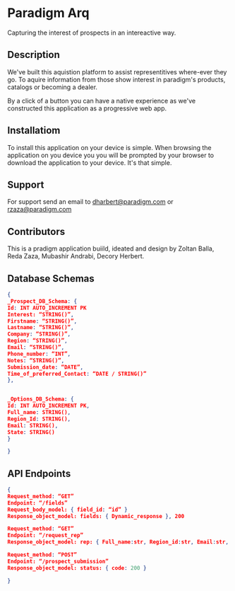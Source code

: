 # Paradigm Arq 
Capturing the interest of prospects in an intereactive way.

## Description 
We've built this aquistion platform to assist representitives 
where-ever they go. To aquire information from those show interest
in paradigm's products, catalogs or becoming a dealer. 

By a click of a button you can have a native
experience as we've constructed this application as a progressive
web app. 


## Installatiom
To install this application on your device is simple. When browsing 
the application on you device you you will be prompted by your browser
to download the application to your device. It's that simple. 

## Support 
For support send an email to dharbert@paradigm.com or rzaza@paradigm.com

## Contributors
This is a pradigm application buiild, ideated and design by Zoltan Balla, 
Reda Zaza, Mubashir Andrabi, Decory Herbert.

## Database Schemas
``` json
{
_Prospect_DB_Schema: { 
Id: INT AUTO_INCREMENT PK
Interest: “STRING()”,
Firstname: “STRING()”,
Lastname: “STRING()”, 
Company: “STRING()”, 
Region: “STRING()”,
Email: “STRING()”, 
Phone_number: “INT”,
Notes: “STRING()”, 
Submission_date: “DATE”, 
Time_of_preferred_Contact: “DATE / STRING()”
},


_Options_DB_Schema: {
Id: INT AUTO_INCREMENT PK, 
Full_name: STRING(), 
Region_Id: STRING(),
Email: STRING(), 
State: STRING()
}

}
```

## API Endpoints
```json
{
Request_method: “GET”
Endpoint: “/fields”
Request_body_model: { field_id: “id” }
Response_object_model: fields: { Dynamic_response }, 200

Request_method: “GET”
Endpoint: “/request_rep”
Response_object_model: rep: { Full_name:str, Region_id:str, Email:str, State:str  }, 200

Request_method: “POST”
Endpoint: “/prospect_submission”
Response_object_model: status: { code: 200 }

}
```
